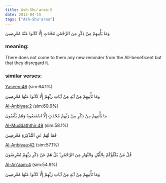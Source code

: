 ```yaml
---
title: Ash-Shu'araa:5
date: 2012-04-15
tags: ["Ash-Shu'araa"]
---
```

وَمَا يَأْتِيهِمْ مِنْ ذِكْرٍ مِنَ الرَّحْمَٰنِ مُحْدَثٍ إِلَّا كَانُوا عَنْهُ مُعْرِضِينَ
### meaning: 
There does not come to them any new reminder from the All-beneficent but that they disregard it.
### similar verses: 

[Yaseen:46](/36/46) (sim:64.1%)

وَمَا تَأْتِيهِمْ مِنْ آيَةٍ مِنْ آيَاتِ رَبِّهِمْ إِلَّا كَانُوا عَنْهَا مُعْرِضِينَ

[Al-Anbiyaa:2](/21/2) (sim:60.9%)

مَا يَأْتِيهِمْ مِنْ ذِكْرٍ مِنْ رَبِّهِمْ مُحْدَثٍ إِلَّا اسْتَمَعُوهُ وَهُمْ يَلْعَبُونَ

[Al-Muddaththir:49](/74/49) (sim:58.1%)

فَمَا لَهُمْ عَنِ التَّذْكِرَةِ مُعْرِضِينَ

[Al-Anbiyaa:42](/21/42) (sim:57.1%)

قُلْ مَنْ يَكْلَؤُكُمْ بِاللَّيْلِ وَالنَّهَارِ مِنَ الرَّحْمَٰنِ ۗ بَلْ هُمْ عَنْ ذِكْرِ رَبِّهِمْ مُعْرِضُونَ

[Al-An'aam:4](/6/4) (sim:54.9%)

وَمَا تَأْتِيهِمْ مِنْ آيَةٍ مِنْ آيَاتِ رَبِّهِمْ إِلَّا كَانُوا عَنْهَا مُعْرِضِينَ
